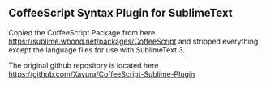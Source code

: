 ## CoffeeScript Syntax Plugin for SublimeText ##

Copied the CoffeeScript Package from here https://sublime.wbond.net/packages/CoffeeScript and stripped everything except the language files for use with SublimeText 3.

The original github repository is located here https://github.com/Xavura/CoffeeScript-Sublime-Plugin